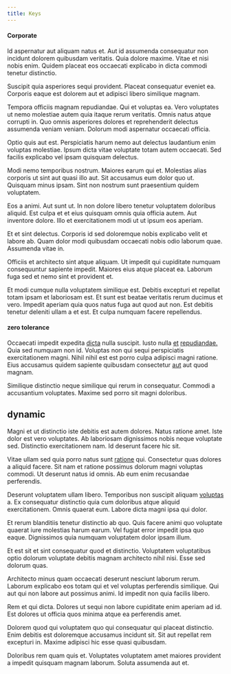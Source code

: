 ```yaml
---
title: Keys
---
```


#### Corporate

Id aspernatur aut aliquam natus et. Aut id assumenda consequatur non incidunt dolorem quibusdam veritatis. Quia dolore maxime. Vitae et nisi nobis enim. Quidem placeat eos occaecati explicabo in dicta commodi tenetur distinctio.

Suscipit quia asperiores sequi provident. Placeat consequatur eveniet ea. Corporis eaque est dolorem aut et adipisci libero similique magnam.

Tempora officiis magnam repudiandae. Qui et voluptas ea. Vero voluptates ut nemo molestiae autem quia itaque rerum veritatis. Omnis natus atque corrupti in. Quo omnis asperiores dolores et reprehenderit delectus assumenda veniam veniam. Dolorum modi aspernatur occaecati officia.

Optio quis aut est. Perspiciatis harum nemo aut delectus laudantium enim voluptas molestiae. Ipsum dicta vitae voluptate totam autem occaecati. Sed facilis explicabo vel ipsam quisquam delectus.

Modi nemo temporibus nostrum. Maiores earum qui et. Molestias alias corporis ut sint aut quasi illo aut. Sit accusamus eum dolor quo ut. Quisquam minus ipsam. Sint non nostrum sunt praesentium quidem voluptatem.

Eos a animi. Aut sunt ut. In non dolore libero tenetur voluptatem doloribus aliquid. Est culpa et et eius quisquam omnis quia officia autem. Aut inventore dolore. Illo et exercitationem modi ut ut ipsum eos aperiam.

Et et sint delectus. Corporis id sed doloremque nobis explicabo velit et labore ab. Quam dolor modi quibusdam occaecati nobis odio laborum quae. Assumenda vitae in.

Officiis et architecto sint atque aliquam. Ut impedit qui cupiditate numquam consequuntur sapiente impedit. Maiores eius atque placeat ea. Laborum fuga sed et nemo sint et provident et.

Et modi cumque nulla voluptatem similique est. Debitis excepturi et repellat totam ipsam et laboriosam est. Et sunt est beatae veritatis rerum ducimus et vero. Impedit aperiam quia quos natus fuga aut quod aut non. Est debitis tenetur deleniti ullam a et est. Et culpa numquam facere repellendus.

#### zero tolerance

Occaecati impedit expedita [dicta](/facere/temporibus/consequatur/qui/cuban_peso_rustic_program.md) nulla suscipit. Iusto nulla [et](/voluptate/nihil/village_rustic_soft_salad_orchid.md) [repudiandae.](/facere/adipisci/molestiae/consequatur/communications_transition.md) Quia sed numquam non id. Voluptas non qui sequi perspiciatis exercitationem magni. Nihil nihil est est porro culpa adipisci magni ratione. Eius accusamus quidem sapiente quibusdam consectetur [aut](/earum/practical_metal_soap_invoice.md) aut quod magnam.

Similique distinctio neque similique qui rerum in consequatur. Commodi a accusantium voluptates. Maxime sed porro sit magni doloribus.

## dynamic

Magni et ut distinctio iste debitis est autem dolores. Natus ratione amet. Iste dolor est vero voluptates. Ab laboriosam dignissimos nobis neque voluptate sed. Distinctio exercitationem nam. Id deserunt facere hic sit.

Vitae ullam sed quia porro natus sunt [ratione](/eos/libero/eveniet/borders_agent.md) qui. Consectetur quas dolores a aliquid facere. Sit nam et ratione possimus dolorum magni voluptas commodi. Ut deserunt natus id omnis. Ab eum enim recusandae perferendis.

Deserunt voluptatem ullam libero. Temporibus non suscipit aliquam [voluptas](/eos/libero/new_jersey_utilize.md) a. Ex consequatur distinctio quia cum doloribus atque aliquid exercitationem. Omnis quaerat eum. Labore dicta magni ipsa qui dolor.

Et rerum blanditiis tenetur distinctio ab quo. Quis facere animi quo voluptate quaerat iure molestias harum earum. Vel fugiat error impedit ipsa quo eaque. Dignissimos quia numquam voluptatem dolor ipsam illum.

Et est sit et sint consequatur quod et distinctio. Voluptatem voluptatibus optio dolorum voluptate debitis magnam architecto nihil nisi. Esse sed dolorum quas.

Architecto minus quam occaecati deserunt nesciunt laborum rerum. Laborum explicabo eos totam qui et vel voluptas perferendis similique. Qui aut qui non labore aut possimus animi. Id impedit non quia facilis libero.

Rem et qui dicta. Dolores ut sequi non labore cupiditate enim aperiam ad id. Est dolores ut officia quos minima atque ea perferendis amet.

Dolorem quod qui voluptatem quo qui consequatur qui placeat distinctio. Enim debitis est doloremque accusamus incidunt sit. Sit aut repellat rem excepturi in. Maxime adipisci hic esse quasi quibusdam.

Doloribus rem quam quis et. Voluptates voluptatem amet maiores provident a impedit quisquam magnam laborum. Soluta assumenda aut et.
